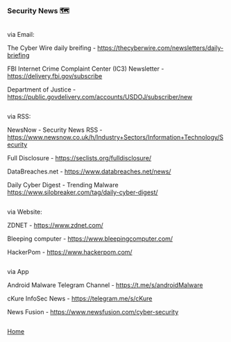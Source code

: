 ### Security News 🗺️ 

```

```

via Email:

The Cyber Wire daily breifing - https://thecyberwire.com/newsletters/daily-briefing

FBI Internet Crime Complaint Center (IC3) Newsletter - https://delivery.fbi.gov/subscribe 

Department of Justice - https://public.govdelivery.com/accounts/USDOJ/subscriber/new

```

```

via RSS:

NewsNow - Security News RSS - https://www.newsnow.co.uk/h/Industry+Sectors/Information+Technology/Security

Full Disclosure - https://seclists.org/fulldisclosure/

DataBreaches.net - https://www.databreaches.net/news/

Daily Cyber Digest - Trending Malware https://www.silobreaker.com/tag/daily-cyber-digest/

```

```

via Website:

ZDNET - https://www.zdnet.com/

Bleeping computer - https://www.bleepingcomputer.com/

HackerPom - https://www.hackerpom.com/

```

```
via App

Android Malware Telegram Channel - https://t.me/s/androidMalware

cKure InfoSec News - https://telegram.me/s/cKure

News Fusion - https://www.newsfusion.com/cyber-security

```

```

[Home](https://github.com/WilliamThomas-sec/Opensource-tools/)
